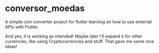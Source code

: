 # conversor_moedas

A simple coin converter project for flutter learning on how to use external APIs with Flutter.

And yes, it is working as intended! Maybe later I'll expand it for other currencies, like using Cryptocurrencies and stuff. That gave me some nice ideas!